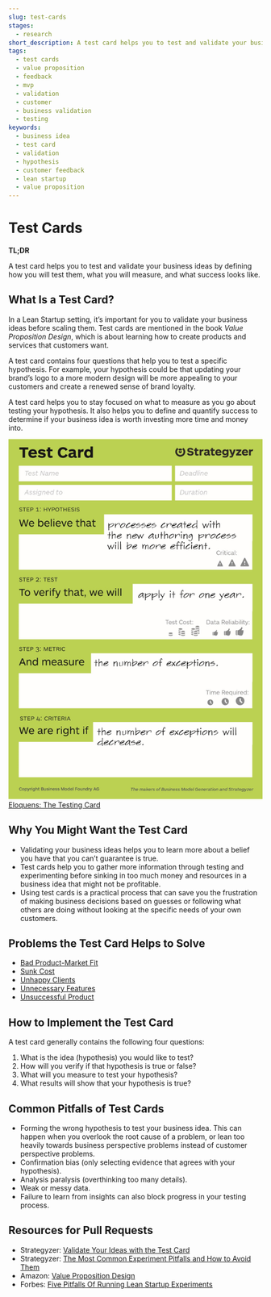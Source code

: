 ```yaml
---
slug: test-cards
stages:
  - research
short_description: A test card helps you to test and validate your business ideas by defining how you will test them, what you will measure, and what success looks like.
tags:
  - test cards
  - value proposition
  - feedback
  - mvp
  - validation
  - customer
  - business validation
  - testing
keywords:
  - business idea
  - test card
  - validation
  - hypothesis
  - customer feedback
  - lean startup
  - value proposition
---
```


# Test Cards

**TL;DR**

A test card helps you to test and validate your business ideas by defining how you will test them, what you will measure, and what success looks like.

## What Is a Test Card?

In a Lean Startup setting, it’s important for you to validate your business ideas before scaling them. Test cards are mentioned in the book *Value Proposition Design*, which is about learning how to create products and services that customers want.

A test card contains four questions that help you to test a specific hypothesis. For example, your hypothesis could be that updating your brand’s logo to a more modern design will be more appealing to your customers and create a renewed sense of brand loyalty.

A test card helps you to stay focused on what to measure as you go about testing your hypothesis. It also helps you to define and quantify success to determine if your business idea is worth investing more time and money into.

![Test Card](/files/test-card.jpg)
[Eloquens: The Testing Card](https://www.eloquens.com/tool/r8Yfz0/startups/lean-startup/the-testing-card)

## Why You Might Want the Test Card

- Validating your business ideas helps you to learn more about a belief you have that you can’t guarantee is true. 
- Test cards help you to gather more information through testing and experimenting before sinking in too much money and resources in a business idea that might not be profitable.
- Using test cards is a practical process that can save you the frustration of making business decisions based on guesses or following what others are doing without looking at the specific needs of your own customers. 

## Problems the Test Card Helps to Solve

- [Bad Product-Market Fit](/problems/bad_product_market_fit)
- [Sunk Cost](/problems/sunk_cost)
- [Unhappy Clients](/problems/unhappy_clients)
- [Unnecessary Features](/problems/unnecessary_features)
- [Unsuccessful Product](/problems/unsuccessful_products)

## How to Implement the Test Card

A test card generally contains the following four questions:

1. What is the idea (hypothesis) you would like to test?
2. How will you verify if that hypothesis is true or false?
3. What will you measure to test your hypothesis?
4. What results will show that your hypothesis is true?

## Common Pitfalls of Test Cards

- Forming the wrong hypothesis to test your business idea. This can happen when you overlook the root cause of a problem, or lean too heavily towards business perspective problems instead of customer perspective problems.
- Confirmation bias (only selecting evidence that agrees with your hypothesis).
- Analysis paralysis (overthinking too many details).
- Weak or messy data.
- Failure to learn from insights can also block progress in your testing process.

## Resources for Pull Requests

- Strategyzer: [Validate Your Ideas with the Test Card](https://www.strategyzer.com/blog/posts/2015/3/5/validate-your-ideas-with-the-test-card)
- Strategyzer: [The Most Common Experiment Pitfalls and How to Avoid Them](https://www.strategyzer.com/blog/the-most-common-experiment-pitfalls-and-how-to-avoid-them)
- Amazon: [Value Proposition Design](https://www.amazon.com/Value-Proposition-Design-Customers-Strategyzer/dp/1118968050)
- Forbes: [Five Pitfalls Of Running Lean Startup Experiments](https://www.forbes.com/sites/groupthink/2014/04/28/five-pitfalls-of-running-lean-startup-experiments/?sh=66d0b9666296)
